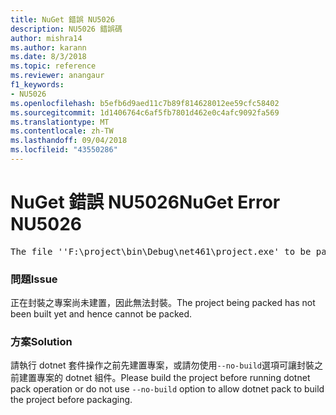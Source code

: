 ```yaml
---
title: NuGet 錯誤 NU5026
description: NU5026 錯誤碼
author: mishra14
ms.author: karann
ms.date: 8/3/2018
ms.topic: reference
ms.reviewer: anangaur
f1_keywords:
- NU5026
ms.openlocfilehash: b5efb6d9aed11c7b89f814628012ee59cfc58402
ms.sourcegitcommit: 1d1406764c6af5fb7801d462e0c4afc9092fa569
ms.translationtype: MT
ms.contentlocale: zh-TW
ms.lasthandoff: 09/04/2018
ms.locfileid: "43550286"
---
```

# <a name="nuget-error-nu5026"></a><span data-ttu-id="07292-103">NuGet 錯誤 NU5026</span><span class="sxs-lookup"><span data-stu-id="07292-103">NuGet Error NU5026</span></span>
<pre>The file ''F:\project\bin\Debug\net461\project.exe' to be packed was not found on disk.</pre>

### <a name="issue"></a><span data-ttu-id="07292-104">問題</span><span class="sxs-lookup"><span data-stu-id="07292-104">Issue</span></span>

<span data-ttu-id="07292-105">正在封裝之專案尚未建置，因此無法封裝。</span><span class="sxs-lookup"><span data-stu-id="07292-105">The project being packed has not been built yet and hence cannot be packed.</span></span>


### <a name="solution"></a><span data-ttu-id="07292-106">方案</span><span class="sxs-lookup"><span data-stu-id="07292-106">Solution</span></span>

<span data-ttu-id="07292-107">請執行 dotnet 套件操作之前先建置專案，或請勿使用`--no-build`選項可讓封裝之前建置專案的 dotnet 組件。</span><span class="sxs-lookup"><span data-stu-id="07292-107">Please build the project before running dotnet pack operation or do not use `--no-build` option to allow dotnet pack to build the project before packaging.</span></span>

